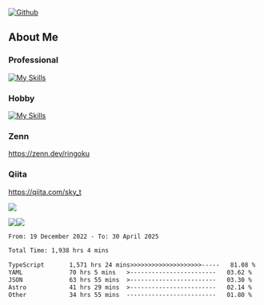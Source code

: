 [![Github](https://img.shields.io/github/followers/skyt-a?label=Follow&style=social)](https://github.com/skyt-a)

## About Me
### Professional
[![My Skills](https://skillicons.dev/icons?i=react,ts,js,nodejs,java,graphql,firebase,githubactions&theme=light)](https://skillicons.dev)
### Hobby
[![My Skills](https://skillicons.dev/icons?i=unity,rust,py&theme=light)](https://skillicons.dev)

### Zenn
https://zenn.dev/ringoku
### Qiita
https://qiita.com/sky_t


![](https://github-profile-summary-cards.vercel.app/api/cards/profile-details?username=skyt-a&theme=default)

![](https://github-profile-summary-cards.vercel.app/api/cards/repos-per-language?username=skyt-a&theme=default)![](https://github-profile-summary-cards.vercel.app/api/cards/stats?username=RinGoku&theme=default)

<!--START_SECTION:waka-->

```txt
From: 19 December 2022 - To: 30 April 2025

Total Time: 1,938 hrs 4 mins

TypeScript       1,571 hrs 24 mins>>>>>>>>>>>>>>>>>>>>-----   81.08 %
YAML             70 hrs 5 mins   >------------------------   03.62 %
JSON             63 hrs 55 mins  >------------------------   03.30 %
Astro            41 hrs 29 mins  >------------------------   02.14 %
Other            34 hrs 55 mins  -------------------------   01.80 %
```

<!--END_SECTION:waka-->
